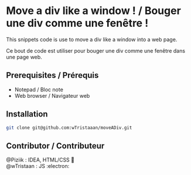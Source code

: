 # Move a div like a window ! / Bouger une div comme une fenêtre !

This snippets code is use to move a div like a window into a web page.    

Ce bout de code est utiliser pour bouger une div comme une fenêtre dans une page web.

## Prerequisites / Prérequis

- Notepad / Bloc note
- Web browser / Navigateur web

## Installation

```bash
git clone git@github.com:wTristaaan/moveADiv.git
```

## Contributor / Contributeur
@Piziik : IDEA, HTML/CSS :100:  
@wTristaan : JS :electron: